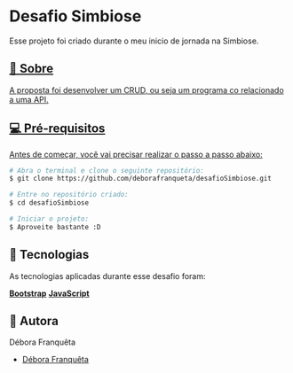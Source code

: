 # Desafio Simbiose
 

 <p aling="center">Esse projeto foi criado durante o meu inicio de jornada na Simbiose.</p>

 <p aling="center">
 <a href=#Sobre>
 <a href=#Pré-requisitos>
 <a href=#Tecnologias>
 <a href=#Autor(a)>
 </p>

## 📄 Sobre

<p> A proposta foi desenvolver um CRUD, ou seja um programa co relacionado a uma API.</p>


##  💻 Pré-requisitos

<p> Antes de começar, você vai precisar realizar o passo a passo abaixo: 

```bash
# Abra o terminal e clone o seguinte repositório:
$ git clone https://github.com/deborafranqueta/desafioSimbiose.git

# Entre no repositório criado:
$ cd desafioSimbiose

# Iniciar o projeto:
$ Aproveite bastante :D

```

</p>

## 🔧 Tecnologias

<p> As  tecnologias aplicadas durante esse desafio foram:

**[Bootstrap](https://getbootstrap.com/)**
**[JavaScript](https://https://developer.mozilla.org/pt-BR/docs/Web/JavaScript)**
</p>

##  👥 Autora

<p> Débora Franquêta</p>

* <a href="https://github.com/deborafranqueta" target="_blank">Débora Franquêta </a>
